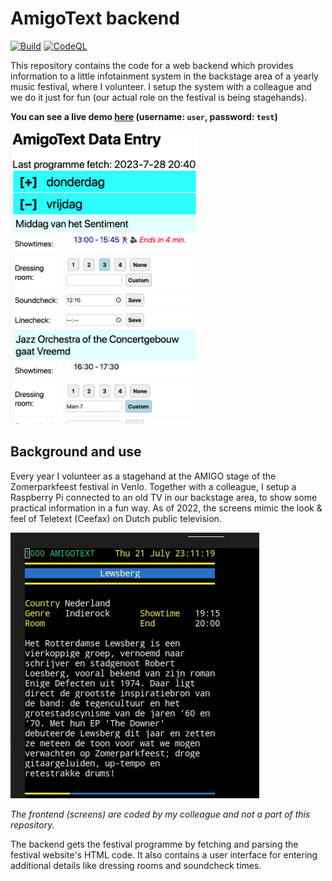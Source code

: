 # AmigoText backend
[![Build](https://github.com/danielschenk/zpf-backstage-tv/actions/workflows/build.yml/badge.svg)](https://github.com/danielschenk/zpf-backstage-tv/actions/workflows/build.yml)
[![CodeQL](https://github.com/danielschenk/zpf-backstage-tv/actions/workflows/codeql-analysis.yml/badge.svg)](https://github.com/danielschenk/zpf-backstage-tv/actions/workflows/codeql-analysis.yml)

This repository contains the code for a web backend which provides information to a
little infotainment system in the backstage area of a yearly music festival, where I
volunteer. I setup the system with a colleague and we do it just for fun (our actual role
on the festival is being stagehands).

**You can see a live demo [here](https://amigo-demo.danielschenk.nl) (username: `user`, password: `test`)**

<img src="doc/backend.png" alt="Backend example" width="300"/>

## Background and use
Every year I volunteer as a stagehand at the AMIGO stage of the Zomerparkfeest festival
in Venlo. Together with a colleague, I setup a Raspberry Pi connected to an old TV in our
backstage area, to show some practical information in a fun way. As of 2022, the screens
mimic the look & feel of Teletext (Ceefax) on Dutch public television.

![AmigoText example](doc/amigotext.jpeg)

_The frontend (screens) are coded by my colleague and not a part of this repository._

The backend gets the festival programme by fetching and parsing the festival website's
HTML code. It also contains a user interface for entering additional details like dressing
rooms and soundcheck times.
